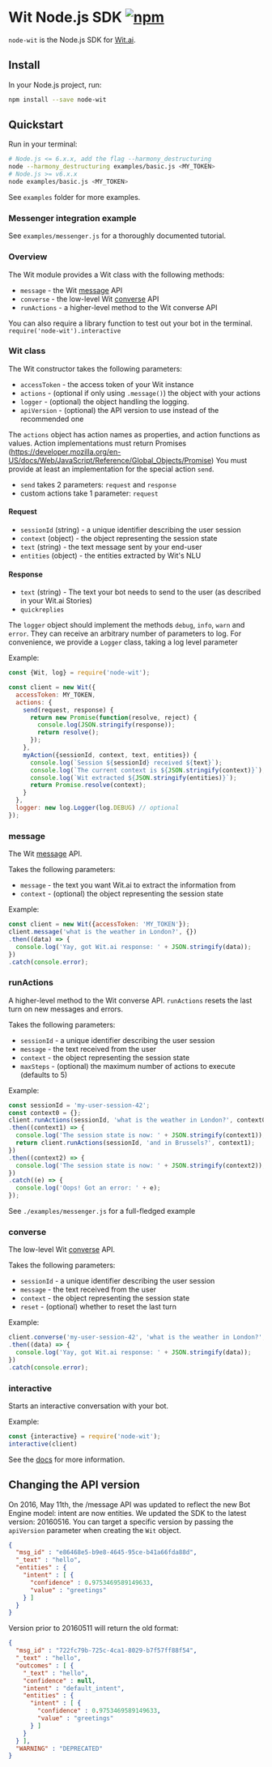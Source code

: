 # Wit Node.js SDK [![npm](https://img.shields.io/npm/v/node-wit.svg)](https://www.npmjs.com/package/node-wit)

`node-wit` is the Node.js SDK for [Wit.ai](https://wit.ai).

## Install

In your Node.js project, run:

```bash
npm install --save node-wit
```

## Quickstart

Run in your terminal:

```bash
# Node.js <= 6.x.x, add the flag --harmony_destructuring
node --harmony_destructuring examples/basic.js <MY_TOKEN>
# Node.js >= v6.x.x
node examples/basic.js <MY_TOKEN>
```

See `examples` folder for more examples.

### Messenger integration example

See `examples/messenger.js` for a thoroughly documented tutorial.

### Overview

The Wit module provides a Wit class with the following methods:
* `message` - the Wit [message](https://wit.ai/docs/http/20160330#get-intent-via-text-link) API
* `converse` - the low-level Wit [converse](https://wit.ai/docs/http/20160330#converse-link) API
* `runActions` - a higher-level method to the Wit converse API

You can also require a library function to test out your bot in the terminal. `require('node-wit').interactive`

### Wit class

The Wit constructor takes the following parameters:
* `accessToken` - the access token of your Wit instance
* `actions` - (optional if only using `.message()`) the object with your actions
* `logger` - (optional) the object handling the logging.
* `apiVersion` - (optional) the API version to use instead of the recommended one

The `actions` object has action names as properties, and action functions as values.
Action implementations must return Promises (https://developer.mozilla.org/en-US/docs/Web/JavaScript/Reference/Global_Objects/Promise)
You must provide at least an implementation for the special action `send`.

* `send` takes 2 parameters: `request` and `response`
* custom actions take 1 parameter: `request`

#### Request
* `sessionId` (string) - a unique identifier describing the user session
* `context` (object) - the object representing the session state
* `text` (string) - the text message sent by your end-user
* `entities` (object) - the entities extracted by Wit's NLU

#### Response
* `text` (string) - The text your bot needs to send to the user (as described in your Wit.ai Stories)
* `quickreplies`

The `logger` object should implement the methods `debug`, `info`, `warn` and `error`.
They can receive an arbitrary number of parameters to log.
For convenience, we provide a `Logger` class, taking a log level parameter

Example:
```js
const {Wit, log} = require('node-wit');

const client = new Wit({
  accessToken: MY_TOKEN,
  actions: {
    send(request, response) {
      return new Promise(function(resolve, reject) {
        console.log(JSON.stringify(response));
        return resolve();
      });
    },
    myAction({sessionId, context, text, entities}) {
      console.log(`Session ${sessionId} received ${text}`);
      console.log(`The current context is ${JSON.stringify(context)}`);
      console.log(`Wit extracted ${JSON.stringify(entities)}`);
      return Promise.resolve(context);
    }
  },
  logger: new log.Logger(log.DEBUG) // optional
});
```

### message

The Wit [message](https://wit.ai/docs/http/20160330#get-intent-via-text-link) API.

Takes the following parameters:
* `message` - the text you want Wit.ai to extract the information from
* `context` - (optional) the object representing the session state

Example:
```js
const client = new Wit({accessToken: 'MY_TOKEN'});
client.message('what is the weather in London?', {})
.then((data) => {
  console.log('Yay, got Wit.ai response: ' + JSON.stringify(data));
})
.catch(console.error);
```

### runActions

A higher-level method to the Wit converse API.
`runActions` resets the last turn on new messages and errors.

Takes the following parameters:
* `sessionId` - a unique identifier describing the user session
* `message` - the text received from the user
* `context` - the object representing the session state
* `maxSteps` - (optional) the maximum number of actions to execute (defaults to 5)

Example:

```js
const sessionId = 'my-user-session-42';
const context0 = {};
client.runActions(sessionId, 'what is the weather in London?', context0)
.then((context1) => {
  console.log('The session state is now: ' + JSON.stringify(context1));
  return client.runActions(sessionId, 'and in Brussels?', context1);
})
.then((context2) => {
  console.log('The session state is now: ' + JSON.stringify(context2));
})
.catch((e) => {
  console.log('Oops! Got an error: ' + e);
});
```

See `./examples/messenger.js` for a full-fledged example

### converse

The low-level Wit [converse](https://wit.ai/docs/http/20160330#converse-link) API.

Takes the following parameters:
* `sessionId` - a unique identifier describing the user session
* `message` - the text received from the user
* `context` - the object representing the session state
* `reset` - (optional) whether to reset the last turn

Example:
```js
client.converse('my-user-session-42', 'what is the weather in London?', {})
.then((data) => {
  console.log('Yay, got Wit.ai response: ' + JSON.stringify(data));
})
.catch(console.error);
```

### interactive

Starts an interactive conversation with your bot.

Example:
```js
const {interactive} = require('node-wit');
interactive(client)
```

See the [docs](https://wit.ai/docs) for more information.


## Changing the API version

On 2016, May 11th, the /message API was updated to reflect the new Bot Engine model: intent are now entities.
We updated the SDK to the latest version: 20160516.
You can target a specific version by passing the `apiVersion` parameter when creating the `Wit` object.

```json
{
  "msg_id" : "e86468e5-b9e8-4645-95ce-b41a66fda88d",
  "_text" : "hello",
  "entities" : {
    "intent" : [ {
      "confidence" : 0.9753469589149633,
      "value" : "greetings"
    } ]
  }
}
```

Version prior to 20160511 will return the old format:

```json
{
  "msg_id" : "722fc79b-725c-4ca1-8029-b7f57ff88f54",
  "_text" : "hello",
  "outcomes" : [ {
    "_text" : "hello",
    "confidence" : null,
    "intent" : "default_intent",
    "entities" : {
      "intent" : [ {
        "confidence" : 0.9753469589149633,
        "value" : "greetings"
      } ]
    }
  } ],
  "WARNING" : "DEPRECATED"
}
```
